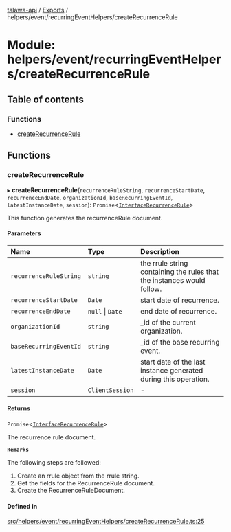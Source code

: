 [talawa-api](../README.md) / [Exports](../modules.md) / helpers/event/recurringEventHelpers/createRecurrenceRule

# Module: helpers/event/recurringEventHelpers/createRecurrenceRule

## Table of contents

### Functions

- [createRecurrenceRule](helpers_event_recurringEventHelpers_createRecurrenceRule.md#createrecurrencerule)

## Functions

### createRecurrenceRule

▸ **createRecurrenceRule**(`recurrenceRuleString`, `recurrenceStartDate`, `recurrenceEndDate`, `organizationId`, `baseRecurringEventId`, `latestInstanceDate`, `session`): `Promise`\<[`InterfaceRecurrenceRule`](../interfaces/models_RecurrenceRule.InterfaceRecurrenceRule.md)\>

This function generates the recurrenceRule document.

#### Parameters

| Name | Type | Description |
| :------ | :------ | :------ |
| `recurrenceRuleString` | `string` | the rrule string containing the rules that the instances would follow. |
| `recurrenceStartDate` | `Date` | start date of recurrence. |
| `recurrenceEndDate` | ``null`` \| `Date` | end date of recurrence. |
| `organizationId` | `string` | _id of the current organization. |
| `baseRecurringEventId` | `string` | _id of the base recurring event. |
| `latestInstanceDate` | `Date` | start date of the last instance generated during this operation. |
| `session` | `ClientSession` | - |

#### Returns

`Promise`\<[`InterfaceRecurrenceRule`](../interfaces/models_RecurrenceRule.InterfaceRecurrenceRule.md)\>

The recurrence rule document.

**`Remarks`**

The following steps are followed:
1. Create an rrule object from the rrule string.
2. Get the fields for the RecurrenceRule document.
3. Create the RecurrenceRuleDocument.

#### Defined in

[src/helpers/event/recurringEventHelpers/createRecurrenceRule.ts:25](https://github.com/PalisadoesFoundation/talawa-api/blob/095495b/src/helpers/event/recurringEventHelpers/createRecurrenceRule.ts#L25)
